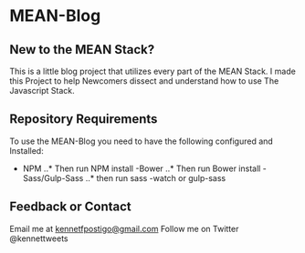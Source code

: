 # MEAN-Blog
## New to the MEAN Stack?

This is a little blog project that utilizes every part of the MEAN Stack.
I made this Project to help Newcomers dissect and understand how to use
The Javascript Stack.

## Repository Requirements

To use the MEAN-Blog you need to have the following configured and Installed:

- NPM
..* Then run NPM install
-Bower
..* Then run Bower install
-Sass/Gulp-Sass
..* then run sass -watch or gulp-sass

## Feedback or Contact

Email me at kennetfpostigo@gmail.com
Follow me on Twitter @kennettweets
